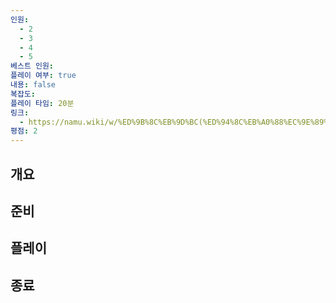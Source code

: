 ```yaml
---
인원:
  - 2
  - 3
  - 4
  - 5
베스트 인원:
플레이 여부: true
내용: false
복잡도:
플레이 타임: 20분
링크:
  - https://namu.wiki/w/%ED%9B%8C%EB%9D%BC(%ED%94%8C%EB%A0%88%EC%9E%89%20%EC%B9%B4%EB%93%9C)
평점: 2
---
```

## 개요
## 준비
## 플레이
## 종료